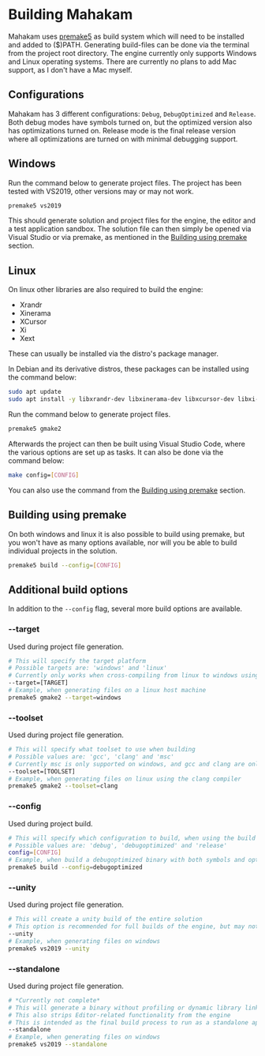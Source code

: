 # Building Mahakam
Mahakam uses [premake5](https://premake.github.io/download) as build system which will need to be installed and added to ($)PATH.
Generating build-files can be done via the terminal from the project root directory.
The engine currently only supports Windows and Linux operating systems.
There are currently no plans to add Mac support, as I don't have a Mac myself.

## Configurations
Mahakam has 3 different configurations: `Debug`, `DebugOptimized` and `Release`.
Both debug modes have symbols turned on, but the optimized version also has optimizations turned on.
Release mode is the final release version where all optimizations are turned on with minimal debugging support.

## Windows
Run the command below to generate project files.
The project has been tested with VS2019, other versions may or may not work.
```bash
premake5 vs2019
```

This should generate solution and project files for the engine, the editor and a test application sandbox.
The solution file can then simply be opened via Visual Studio or via premake, as mentioned in the [Building using premake](https://github.com/KredeGC/Mahakam/blob/master/BUILDING.md#building-using-premake) section.

## Linux
On linux other libraries are also required to build the engine:
* Xrandr
* Xinerama
* XCursor
* Xi
* Xext

These can usually be installed via the distro's package manager.

In Debian and its derivative distros, these packages can be installed using the command below:
```bash
sudo apt update
sudo apt install -y libxrandr-dev libxinerama-dev libxcursor-dev libxi-dev libxext-dev
```

Run the command below to generate project files.
```bash
premake5 gmake2
```

Afterwards the project can then be built using Visual Studio Code, where the various options are set up as tasks. It can also be done via the command below:
```bash
make config=[CONFIG]
```
You can also use the command from the [Building using premake](https://github.com/KredeGC/Mahakam/blob/master/BUILDING.md#building-using-premake) section.

## Building using premake
On both windows and linux it is also possible to build using premake, but you won't have as many options available, nor will you be able to build individual projects in the solution.
```bash
premake5 build --config=[CONFIG]
```

## Additional build options
In addition to the `--config` flag, several more build options are available.

### --target
Used during project file generation.
```bash
# This will specify the target platform
# Possible targets are: 'windows' and 'linux'
# Currently only works when cross-compiling from linux to windows using MinGW
--target=[TARGET]
# Example, when generating files on a linux host machine
premake5 gmake2 --target=windows
```

### --toolset
Used during project file generation.
```bash
# This will specify what toolset to use when building
# Possible values are: 'gcc', 'clang' and 'msc'
# Currently msc is only supported on windows, and gcc and clang are only supported on linux
--toolset=[TOOLSET]
# Example, when generating files on linux using the clang compiler
premake5 gmake2 --toolset=clang
```

### --config
Used during project build.
```bash
# This will specify which configuration to build, when using the build command in premake
# Possible values are: 'debug', 'debugoptimized' and 'release'
config=[CONFIG]
# Example, when build a debugoptimized binary with both symbols and optimizations
premake5 build --config=debugoptimized
```

### --unity
Used during project file generation.
```bash
# This will create a unity build of the entire solution
# This option is recommended for full builds of the engine, but may not be practical for incremental changes
--unity
# Example, when generating files on windows
premake5 vs2019 --unity
```

### --standalone
Used during project file generation.
```bash
# *Currently not complete*
# This will generate a binary without profiling or dynamic library linking
# This also strips Editor-related functionality from the engine
# This is intended as the final build process to run as a standalone application
--standalone
# Example, when generating files on windows
premake5 vs2019 --standalone
```